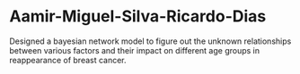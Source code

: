 # Aamir-Miguel-Silva-Ricardo-Dias
Designed a bayesian network model to figure out the unknown relationships between various factors and
their impact on different age groups in reappearance of breast cancer.
